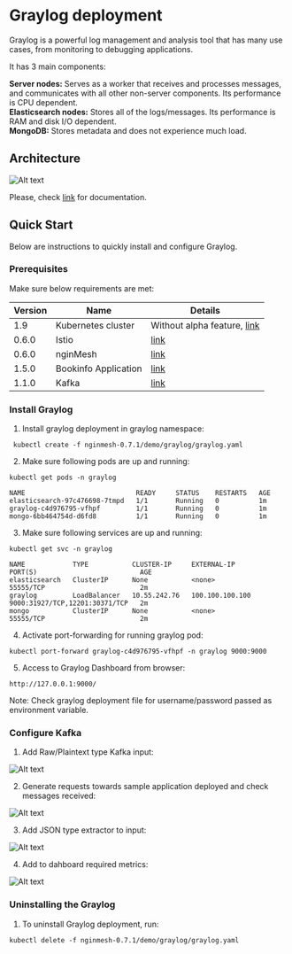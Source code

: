 # Graylog deployment

Graylog is a powerful log management and analysis tool that has many use cases, from monitoring to debugging applications.

It has 3 main components:

**Server nodes:** Serves as a worker that receives and processes messages, and communicates with all other non-server components. Its performance is CPU dependent. <br>
**Elasticsearch nodes:** Stores all of the logs/messages. Its performance is RAM and disk I/O dependent.<br>
**MongoDB:** Stores metadata and does not experience much load.

## Architecture

![Alt text](images/graylog.png?raw=true "Graylog Architecture") 

Please, check [link](http://docs.graylog.org/en/2.4/) for documentation.

## Quick Start
Below are instructions to quickly install and configure Graylog.

### Prerequisites
Make sure below requirements are met:
  
  | Version | Name | Details |
  | --- | ------ | ------ |
  |1.9|Kubernetes cluster|Without alpha feature, [link](https://istio.io/docs/setup/kubernetes/quick-start.html#google-kubernetes-engine)|
  |0.6.0|Istio|[link](https://istio.io/docs/setup/kubernetes/quick-start.html)|
  |0.6.0|nginMesh|[link](https://github.com/nginmesh/nginmesh/blob/master/README.md)|
  |1.5.0|Bookinfo Application|[link](https://github.com/istio/istio/blob/master/samples/bookinfo/src)|
  |1.1.0|Kafka|[link](https://kafka.apache.org/downloadsc)|

### Install Graylog
1. Install graylog deployment in graylog namespace:
```
 kubectl create -f nginmesh-0.7.1/demo/graylog/graylog.yaml
```
2. Make sure following pods are up and running:

```
kubectl get pods -n graylog
```
```
NAME                            READY     STATUS    RESTARTS   AGE
elasticsearch-97c476698-7tmpd   1/1       Running   0          1m
graylog-c4d976795-vfhpf         1/1       Running   0          1m
mongo-6bb464754d-d6fd8          1/1       Running   0          1m
```
3. Make sure following services are up and running: 
```
kubectl get svc -n graylog
```
```
NAME            TYPE           CLUSTER-IP     EXTERNAL-IP       PORT(S)                          AGE
elasticsearch   ClusterIP      None           <none>            55555/TCP                        2m
graylog         LoadBalancer   10.55.242.76   100.100.100.100   9000:31927/TCP,12201:30371/TCP   2m
mongo           ClusterIP      None           <none>            55555/TCP                        2m

```

4. Activate port-forwarding for running graylog pod:
```
kubectl port-forward graylog-c4d976795-vfhpf -n graylog 9000:9000
```

5. Access to Graylog Dashboard from browser:

```
http://127.0.0.1:9000/
```
Note: Check graylog deployment file for username/password passed as environment variable. 

### Configure Kafka
1. Add Raw/Plaintext type Kafka input:

![Alt text](images/input_conf.png?raw=true "Input Conf")

2. Generate requests towards sample application deployed and check messages received:

![Alt text](images/search.png?raw=true "Search ")

3. Add JSON type extractor to input:

![Alt text](images/extractor_conf.png?raw=true "Extractor Conf")

4. Add to dahboard required metrics:

![Alt text](images/dashboard.png?raw=true "Dashboard")

### Uninstalling the Graylog
1. To uninstall Graylog deployment, run:
``` 
kubectl delete -f nginmesh-0.7.1/demo/graylog/graylog.yaml
```

